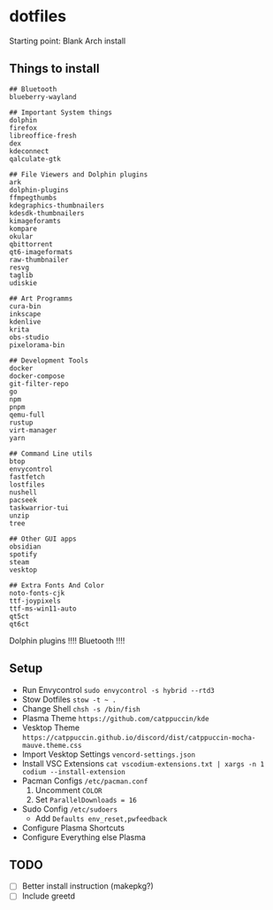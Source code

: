# dotfiles
Starting point: Blank Arch install

## Things to install
```
## Bluetooth
blueberry-wayland

## Important System things
dolphin
firefox
libreoffice-fresh
dex
kdeconnect
qalculate-gtk

## File Viewers and Dolphin plugins
ark
dolphin-plugins
ffmpegthumbs
kdegraphics-thumbnailers
kdesdk-thumbnailers
kimageforamts
kompare
okular
qbittorrent
qt6-imageformats
raw-thumbnailer
resvg
taglib
udiskie

## Art Programms
cura-bin
inkscape
kdenlive
krita
obs-studio
pixelorama-bin

## Development Tools
docker
docker-compose
git-filter-repo
go 
npm
pnpm
qemu-full
rustup
virt-manager
yarn

## Command Line utils
btop
envycontrol
fastfetch
lostfiles
nushell
pacseek
taskwarrior-tui
unzip
tree

## Other GUI apps
obsidian
spotify
steam
vesktop

## Extra Fonts And Color
noto-fonts-cjk
ttf-joypixels
ttf-ms-win11-auto
qt5ct
qt6ct

```
Dolphin plugins !!!!
Bluetooth !!!!
## Setup
- Run Envycontrol `sudo envycontrol -s hybrid --rtd3`
- Stow Dotfiles `stow -t ~ .`
- Change Shell `chsh -s /bin/fish`
- Plasma Theme `https://github.com/catppuccin/kde`
- Vesktop Theme `https://catppuccin.github.io/discord/dist/catppuccin-mocha-mauve.theme.css`
- Import Vesktop Settings `vencord-settings.json`
- Install VSC Extensions `cat vscodium-extensions.txt | xargs -n 1 codium --install-extension`
- Pacman Configs `/etc/pacman.conf` 
  1. Uncomment `COLOR` 
  2. Set `ParallelDownloads = 16`
- Sudo Config `/etc/sudoers`
  - Add `Defaults env_reset,pwfeedback`
- Configure Plasma Shortcuts
- Configure Everything else Plasma

## TODO

- [ ] Better install instruction (makepkg?)
- [ ] Include greetd

